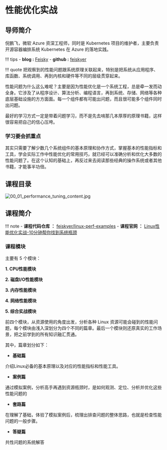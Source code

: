 # 性能优化实战

## 导师简介

倪鹏飞，微软 Azure 资深工程师，同时是 Kubernetes 项目的维护者，主要负责开源容器编排系统 Kubernetes 在 Azure 的落地实践。

!!! tips
    - **blog :** [Feisky](https://feisky.xyz/)
    - **github :** [feiskyer](https://github.com/feiskyer) 

!!! quote
    把观察到的性能问题跟系统原理关联起来，特别是把系统从应用程序、库函数、系统调用、再到内核和硬件等不同的层级贯穿起来。

性能问题为什么这么难呢？主要是因为性能优化是一个系统工程，总是牵一发而动全身。它涉及了从程序设计、算法分析、编程语言，再到系统、存储、网络等各种底层基础设施的方方面面。每一个组件都有可能出问题，而且很可能多个组件同时出问题。

最好的学习方式一定是带着问题学习，而不是先去啃那几本厚厚的原理书籍，这样很容易把自己的信心压垮。

### 学习要会抓重点

其实只需要了解少数几个系统组件的基本原理和协作方式，掌握基本的性能指标和工具，学会实际工作中性能优化的常用技巧，就已经可以准确分析和优化大多数的性能问题了。在这个认知的基础上，再反过来去阅读那些经典的操作系统或者其他书籍，才能事半功倍。

## 课程目录

![00_01_performance_tuning_content.jpg](https://i.loli.net/2021/03/04/po3XAzvxEaib2Lm.jpg)

## 课程简介

!!! note
    - **课程代码仓库 ：** [feiskyer/linux-perf-examples](https://github.com/feiskyer/linux-perf-examples)
    - **课程官网 ：** [Linux性能优化实战-10分钟帮你找到系统瓶颈](https://time.geekbang.org/column/intro/140)

### 课程模块

主要有 5 个模块：

**1. CPU性能模块**

**2. 磁盘I/O性能模块**

**3. 内存性能模块**

**4. 网络性能模块**

**5. 综合实战模块**

前四个模块，从资源使用的角度出发，分析各种 Linux 资源可能会碰到的性能问题，每个模块由浅入深划分为四个不同的篇章。最后一个模块则还原真实的工作场景，把之前学到的所有知识融汇贯通。

其中，篇章划分如下：

- **基础篇**

介绍Linux必备的基本原理以及对应的性能指标和性能工具。

- **案例篇**

通过模拟案例，分析高手再遇到资源瓶颈时，是如何观测、定位、分析并优化这些性能问题的

- **套路篇**

在理解了基础，体验了模拟案例后，梳理出排查问题的整体思路，也就是检查性能问题的一般步骤。

- **答疑篇**

共性问题的系统解答